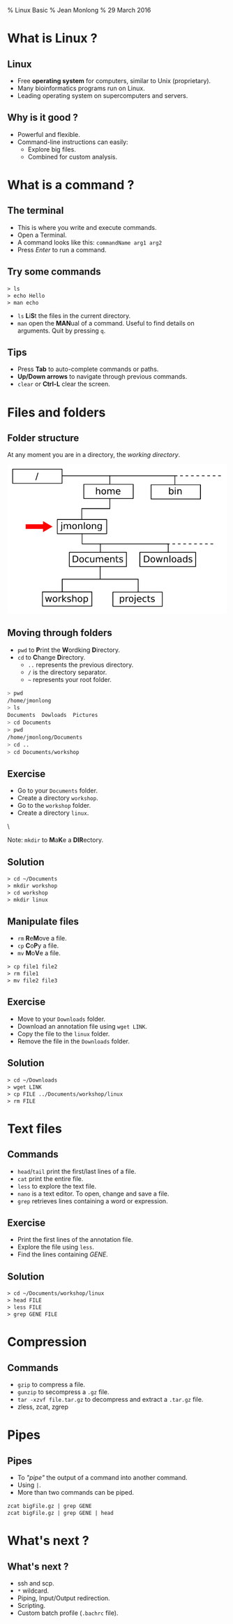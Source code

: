 % Linux Basic
% Jean Monlong
% 29 March 2016

# What is Linux ?

## Linux

- Free **operating system** for computers, similar to Unix (proprietary).
- Many bioinformatics programs run on Linux.
- Leading operating system on supercomputers and servers.

## Why is it good ?

- Powerful and flexible.
- Command-line instructions can easily:
	- Explore big files.
	- Combined for custom analysis.
	
# What is a command ?

## The terminal

- This is where you write and execute commands.
- Open a Terminal.
- A command looks like this: `commandName arg1 arg2`
- Press *Enter* to run a command.

## Try some commands

~~~
> ls
> echo Hello
> man echo
~~~

- `ls` **L**i**S**t the files in the current directory.
- `man` open the **MAN**ual of a command. Useful to find details on arguments. Quit by pressing `q`.

## Tips

- Press **Tab** to auto-complete commands or paths.
- **Up/Down arrows** to navigate through previous commands.
- `clear` or **Ctrl-L** clear the screen.

# Files and folders

## Folder structure

At any moment you are in a directory, the *working directory*.

![](../img/unixFileSystem.png)

## Moving through folders

- `pwd` to **P**rint the **W**ordking **D**irectory.
- `cd` to **C**hange **D**irectory.
	- `..` represents the previous directory.
	- `/` is the directory separator.
	- `~` represents your root folder.

~~~sh
> pwd
/home/jmonlong
> ls
Documents  Dowloads  Pictures
> cd Documents
> pwd
/home/jmonlong/Documents
> cd ..
> cd Documents/workshop
~~~

## Exercise

- Go to your `Documents` folder.
- Create a directory `workshop`.
- Go to the `workshop` folder.
- Create a directory `linux`.

\

Note: `mkdir` to **M**a**K**e a **DIR**ectory.

## Solution

~~~
> cd ~/Documents
> mkdir workshop
> cd workshop
> mkdir linux
~~~

## Manipulate files

- `rm` **R**e**M**ove a file.
- `cp` **C**o**P**y a file.
- `mv` **M**o**V**e a file.

~~~
> cp file1 file2
> rm file1
> mv file2 file3
~~~

## Exercise

- Move to your `Downloads` folder.
- Download an annotation file using `wget LINK`.
- Copy the file to the `linux` folder.
- Remove the file in the `Downloads` folder.

## Solution

~~~
> cd ~/Downloads
> wget LINK
> cp FILE ../Documents/workshop/linux
> rm FILE
~~~

# Text files

## Commands

- `head`/`tail` print the first/last lines of a file.
- `cat` print the entire file.
- `less` to explore the text file.
- `nano` is a text editor. To open, change and save a file.
- `grep` retrieves lines containing a word or expression.

## Exercise

- Print the first lines of the annotation file.
- Explore the file using `less`.
- Find the lines containing *GENE*.

## Solution

~~~
> cd ~/Documents/workshop/linux
> head FILE
> less FILE
> grep GENE FILE
~~~

# Compression

## Commands

- `gzip` to compress a file.
- `gunzip` to secompress a `.gz` file.
- `tar -xzvf file.tar.gz` to decompress and extract a `.tar.gz` file.
- zless, zcat, zgrep

# Pipes

## Pipes

- To *"pipe"* the output of a command into another command.
- Using `|`.
- More than two commands can be piped.

~~~
zcat bigFile.gz | grep GENE
zcat bigFile.gz | grep GENE | head 
~~~



# What's next ?

## What's next ?

- ssh and scp.
- `*` wildcard.
- Piping, Input/Output redirection.
- Scripting.
- Custom batch profile (`.bachrc` file).
